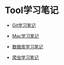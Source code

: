 # Tool学习笔记

- [Git学习笔记](https://github.com/winux404/note/blob/master/tool/01.git.md)

- [Mac学习笔记](https://github.com/winux404/note/blob/master/tool/02.mac.md)

- [数据库学习笔记](https://github.com/winux404/note/blob/master/tool/03.db.md)

- [爬虫学习笔记](https://github.com/winux404/note/blob/master/tool/04.crawler.md)